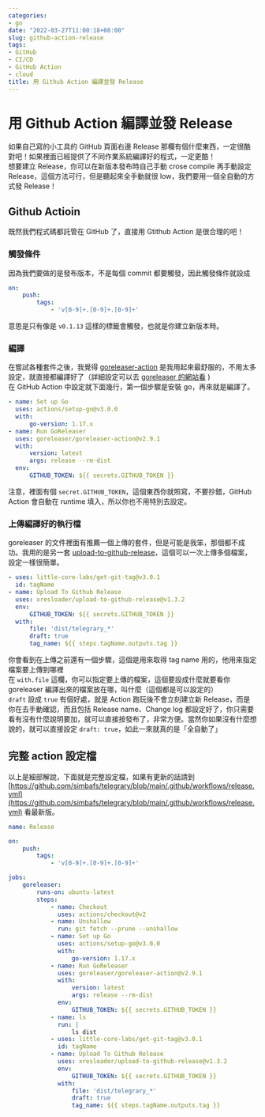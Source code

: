 ```yaml
---
categories:
- go
date: "2022-03-27T11:00:18+08:00"
slug: github-action-release
tags:
- GitHub
- CI/CD
- GitHub Action
- cloud
title: 用 Github Action 編譯並發 Release
---
```


# 用 Github Action 編譯並發 Release

如果自己寫的小工具的 GitHub 頁面右邊 Release 那欄有個什麼東西，一定很酷對吧！如果裡面已經提供了不同作業系統編譯好的程式，一定更酷！  
想要建立 Release，你可以在新版本發布時自己手動 crose compile 再手動設定 Release，這個方法可行，但是聽起來全手動就很 low，我們要用一個全自動的方式發 Release！

## Github Actioin

既然我們程式碼都託管在 GitHub 了，直接用 Gtithub Action 是很合理的吧！

### 觸發條件

因為我們要做的是發布版本，不是每個 commit 都要觸發，因此觸發條件就設成

```yaml
on:
    push:
        tags:
            - 'v[0-9]+.[0-9]+.[0-9]+'
```

意思是只有像是 `v0.1.13` 這樣的標籤會觸發，也就是你建立新版本時。

### 編譯

在嘗試各種套件之後，我覺得 [goreleaser-action](https://github.com/marketplace/actions/goreleaser-action) 是我用起來最舒服的，不用太多設定，就直接都編譯好了（詳細設定可以去 [goreleaser 的網站看](https://goreleaser.com) )  
在 GitHub Action 中設定就下面幾行，第一個步驟是安裝 go，再來就是編譯了。

```yaml
- name: Set up Go
  uses: actions/setup-go@v3.0.0
  with:
      go-version: 1.17.x
- name: Run GoReleaser
  uses: goreleaser/goreleaser-action@v2.9.1
  with:
      version: latest
      args: release --rm-dist
  env:
      GITHUB_TOKEN: ${{ secrets.GITHUB_TOKEN }}
```

注意，裡面有個 `secret.GITHUB_TOKEN`，這個東西你就照寫，不要抄錯，GitHub Action 會自動在 runtime 填入，所以你也不用特別去設定。

### 上傳編譯好的執行檔

goreleaser 的文件裡面有推薦一個上傳的套件，但是可能是我笨，那個都不成功。我用的是另一套 [upload-to-github-release](https://github.com/marketplace/actions/upload-to-github-release)，這個可以一次上傳多個檔案，設定一樣很簡單。

```yaml
- uses: little-core-labs/get-git-tag@v3.0.1
  id: tagName
- name: Upload To Github Release
  uses: xresloader/upload-to-github-release@v1.3.2
  env:
      GITHUB_TOKEN: ${{ secrets.GITHUB_TOKEN }}
  with:
      file: 'dist/telegrary_*'
      draft: true
      tag_name: ${{ steps.tagName.outputs.tag }}
```

你會看到在上傳之前還有一個步驟，這個是用來取得 tag name 用的，他用來指定檔案要上傳到哪裡  
在 `with.file` 這欄，你可以指定要上傳的檔案，這個要設成什麼就要看你 goreleaser 編譯出來的檔案放在哪，叫什麼（這個都是可以設定的）  
`draft` 設成 `true` 有個好處，就是 Action 跑玩後不會立刻建立新 Release，而是你在去手動確認，而且包括 Release name、Change log 都設定好了，你只需要看有沒有什麼說明要加，就可以直接按發布了，非常方便。當然你如果沒有什麼想說的，就可以直接設定 `draft: true`，如此一來就真的是「全自動了」

## 完整 action 設定檔

以上是細部解說，下面就是完整設定檔，如果有更新的話請到 [https://github.com/simbafs/telegrary/blob/main/.github/workflows/release.yml](https://github.com/simbafs/telegrary/blob/main/.github/workflows/release.yml) 看最新版。

```yaml
name: Release

on:
    push:
        tags:
            - 'v[0-9]+.[0-9]+.[0-9]+'

jobs:
    goreleaser:
        runs-on: ubuntu-latest
        steps:
            - name: Checkout
              uses: actions/checkout@v2
            - name: Unshallow
              run: git fetch --prune --unshallow
            - name: Set up Go
              uses: actions/setup-go@v3.0.0
              with:
                  go-version: 1.17.x
            - name: Run GoReleaser
              uses: goreleaser/goreleaser-action@v2.9.1
              with:
                  version: latest
                  args: release --rm-dist
              env:
                  GITHUB_TOKEN: ${{ secrets.GITHUB_TOKEN }}
            - name: ls
              run: |
                  ls dist
            - uses: little-core-labs/get-git-tag@v3.0.1
              id: tagName
            - name: Upload To Github Release
              uses: xresloader/upload-to-github-release@v1.3.2
              env:
                  GITHUB_TOKEN: ${{ secrets.GITHUB_TOKEN }}
              with:
                  file: 'dist/telegrary_*'
                  draft: true
                  tag_name: ${{ steps.tagName.outputs.tag }}
```
